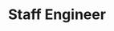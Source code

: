 ---
title: "Staff Engineer"
started: "Mar. 2019"
ended: "Current"
history:
  - department: "Advanced Battery Lab., Mobile eXperience (MX) Division"
    jobs:
      - title: "Machine-learning based diagnotics for lithium ion batteries"
        dscrs:
        - "State-of-health estimation"
        - "Data-driven cycle life prediction"
        - "Failure analysis and diagnosis"
      - title: "Battery Cell NPI"
        dscrs:
        - Led battery cell/pack development with partner companies
        - Conducted cell specification review
        - Conducted process auditing, product delivery/testing.
affiliation: "Samsung Electronics Co. Ltd."
site: "Suwon, Republic of Korea"
---
